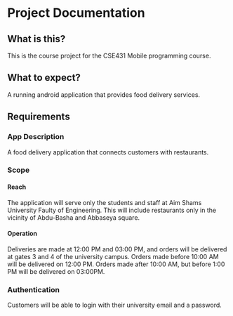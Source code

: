 # Project Documentation

## What is this?
This is the course project for the CSE431 Mobile programming course.

## What to expect?
A running android application that provides food delivery services.

## Requirements

### App Description

A food delivery application that connects customers with restaurants.

### Scope

#### Reach

The application will serve only the students and staff at Aim Shams University Faulty of Engineering. This will include restaurants only in the vicinity of Abdu-Basha  and Abbaseya square.

#### Operation

Deliveries are made at 12:00 PM and 03:00 PM, and orders will be delivered at gates 3 and 4 of the university campus. Orders made before 10:00 AM will be delivered on 12:00 PM. Orders made after 10:00 AM, but before 1:00 PM will be delivered on 03:00PM.

### Authentication

Customers will be able to login with their university email and a password.

